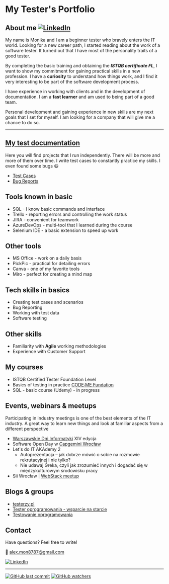 # My Tester's Portfolio

## About me  [![LinkedIn](https://img.shields.io/badge/-LinkedIn-blue)](https://www.linkedin.com/in/monika-dzik-wro-test76aa/)
My name is Monika and I am a beginner tester who bravely enters the IT world. Looking for a new career path, I started reading about the work of a software tester. It turned out that I have most of the personality traits of a good tester.

By completing the basic training and obtaining the ***ISTQB certificate FL***, I want to show my commitment for gaining practical skills in a new profession. I have a **curiosity** to understand how things work, and I find it very interesting to be part of the software development process.

I have experience in working with clients and in the development of documentation. I am a **fast learner** and am used to being part of a good team.

Personal development and gaining experience in new skills are my next goals that I set for myself.  I am looking for a company that will give me a chance to do so.


---


## [My test documentation](https://github.com/MonikaDzik/test_cases)
Here you will find projects that I run independently. There will be more and more of them over time. I write test cases to constantly practice my skills.
I even found some bugs :smiley:

* [Test Cases](https://github.com/MonikaDzik/test_cases/blob/main/README.md#test-cases-paperclip) 
* [Bug Reports](https://github.com/MonikaDzik/test_cases#bug-reports-bug) 


## Tools known in basic 
* SQL - I know basic commands and interface
* Trello - reporting errors and controlling the work status
* JIRA - convenient for teamwork
* AzureDevOps - multi-tool that I learned during the course
* Selenium IDE - a basic extension to speed up work

## Other tools
* MS Office - work on a daily basis
* PickPic - practical for detailing errors
* Canva - one of my favorite tools 
* Miro - perfect for creating a mind map

## Tech skills in basics
* Creating test cases and scenarios
* Bug Reporting
* Working with test data
* Software testing

## Other skills
* Familiarity with **Agile** working methodologies
* Experience with Customer Support

## My courses
* ISTQB Certified Tester Foundation Level
* Basics of testing in practice [CODE:ME Fundation](https://codeme.pl/)
* SQL - basic course (Udemy) - in progress

## Events, webinars & meetups
Participating in industry meetings is one of the best elements of the IT industry. A great way to learn new things and look at familiar aspects from a different perspective

* [Warszawskie Dni Informatyki](https://warszawskiedniinformatyki.pl) XIV edycja 
* Software Open Day w [Capgemini Wrocław](https://www.linkedin.com/posts/capgemini_capgeminipl-capgeminipolska-getthefutureyouwant-activity-7028345146916151297-H7UA?utm_source=share&utm_medium=member_desktop)
* Let's do IT AKAdemy 2  
   * Autoprezentacja – jak dobrze mówić o sobie na rozmowie rekrutacyjnej i nie tylko?
   * Nie udawaj Greka, czyli jak zrozumieć innych i dogadać się w międzykulturowym środowisku pracy
* Sii Wrocław | [WebStack meetup](https://sii.pl/wydarzenia/webstack-meetup/#msdynttrid=DLpY8F_tRsblME_tMAskeoEs6nS09WLVaQcdsiuQWyA)

## Blogs & groups
* [testerzy.pl](https://testerzy.pl/)
* [Tester oprogramowania - wsparcie na starcie](https://www.facebook.com/groups/testeroprogramowania)
* [Testowanie oprogramowania](https://www.facebook.com/groups/TestowanieOprogramowania)

## Contact
Have questions? Feel free to write!

:email: alex.mon8787@gmail.com

[![LinkedIn](https://img.shields.io/badge/Here%20Is%20My%20Profile-LinkedIn-informational)](https://www.linkedin.com/in/monika-dzik-wro-test76aa/)

---


[![GitHub last commit](https://img.shields.io/github/last-commit/MonikaDzik/portfolio?color=lightgreen&logo=GitHub&logoColor=white)](https://github.com/MonikaDzik)  [![GitHub watchers](https://img.shields.io/github/watchers/MonikaDzik/portfolio?label=GitHub%20watchers&logoColor=red&style=social)](https://github.com/MonikaDzik)

